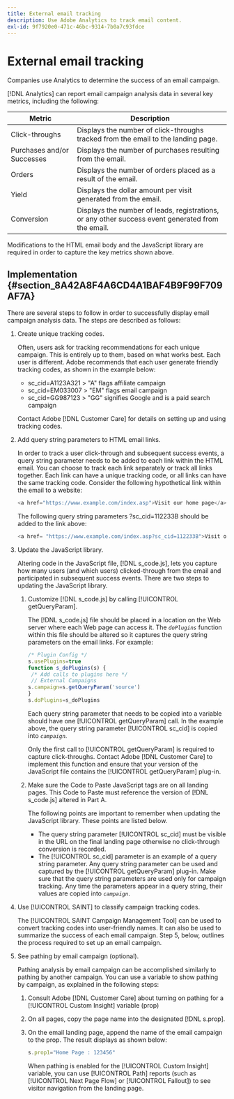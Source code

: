 ```yaml
---
title: External email tracking
description: Use Adobe Analytics to track email content.
exl-id: 9f7920e0-471c-46bc-9314-7b0a7c93fdce
---
```

# External email tracking

Companies use Analytics to determine the success of an email campaign.

 [!DNL Analytics] can report email campaign analysis data in several key metrics, including the following: 

|  Metric  | Description  |
|---|---|
|  Click-throughs  | Displays the number of click-throughs tracked from the email to the landing page.  |
|  Purchases and/or Successes  | Displays the number of purchases resulting from the email.  |
|  Orders  | Displays the number of orders placed as a result of the email.  |
|  Yield  | Displays the dollar amount per visit generated from the email.  |
|  Conversion  | Displays the number of leads, registrations, or any other success event generated from the email.  |

Modifications to the HTML email body and the JavaScript library are required in order to capture the key metrics shown above.

## Implementation {#section_8A42A8F4A6CD4A1BAF4B9F99F709AF7A}

There are several steps to follow in order to successfully display email campaign analysis data. The steps are described as follows:

1. Create unique tracking codes.

   Often, users ask for tracking recommendations for each unique campaign. This is entirely up to them, based on what works best. Each user is different. Adobe recommends that each user generate friendly tracking codes, as shown in the example below:

    * sc_cid=A1123A321 > "A" flags affiliate campaign 
    * sc_cid=EM033007 > "EM" flags email campaign 
    * sc_cid=GG987123 > "GG" signifies Google and is a paid search campaign

   Contact Adobe [!DNL Customer Care] for details on setting up and using tracking codes.

1. Add query string parameters to HTML email links.

   In order to track a user click-through and subsequent success events, a query string parameter needs to be added to each link within the HTML email. You can choose to track each link separately or track all links together. Each link can have a unique tracking code, or all links can have the same tracking code. Consider the following hypothetical link within the email to a website:

   ```js
   <a href="https://www.example.com/index.asp">Visit our home page</a>
   ```

   The following query string parameters ?sc_cid=112233B should be added to the link above:

   ```js
   <a href= "https://www.example.com/index.asp?sc_cid=112233B">Visit our home page</a>
   ```

1. Update the JavaScript library.

   Altering code in the JavaScript file, [!DNL s_code.js], lets you capture how many users (and which users) clicked-through from the email and participated in subsequent success events. There are two steps to updating the JavaScript library.

    1. Customize [!DNL s_code.js] by calling [!UICONTROL getQueryParam].

       The [!DNL s_code.js] file should be placed in a location on the Web server where each Web page can access it. The *`doPlugins`* function within this file should be altered so it captures the query string parameters on the email links. For example:

       ```js    
       /* Plugin Config */ 
       s.usePlugins=true 
       function s_doPlugins(s) { 
        /* Add calls to plugins here */ 
        // External Campaigns 
       s.campaign=s.getQueryParam('source') 
       } 
       s.doPlugins=s_doPlugins 
       
       ```    
    
       Each query string parameter that needs to be copied into a variable should have one [!UICONTROL getQueryParam] call. In the example above, the query string parameter [!UICONTROL sc_cid] is copied into *`campaign`*.

       Only the first call to [!UICONTROL getQueryParam] is required to capture click-throughs. Contact Adobe [!DNL Customer Care] to implement this function and ensure that your version of the JavaScript file contains the [!UICONTROL getQueryParam] plug-in.
    
    1. Make sure the Code to Paste JavaScript tags are on all landing pages. This Code to Paste must reference the version of [!DNL s_code.js] altered in Part A.

       The following points are important to remember when updating the JavaScript library. These points are listed below.

        * The query string parameter [!UICONTROL sc_cid] must be visible in the URL on the final landing page otherwise no click-through conversion is recorded.
        * The [!UICONTROL sc_cid] parameter is an example of a query string parameter. Any query string parameter can be used and captured by the [!UICONTROL getQueryParam] plug-in. Make sure that the query string parameters are used only for campaign tracking. Any time the parameters appear in a query string, their values are copied into *`campaign`*.

1. Use [!UICONTROL SAINT] to classify campaign tracking codes.

   The [!UICONTROL SAINT Campaign Management Tool] can be used to convert tracking codes into user-friendly names. It can also be used to summarize the success of each email campaign. Step 5, below, outlines the process required to set up an email campaign.

1. See pathing by email campaign (optional).

   Pathing analysis by email campaign can be accomplished similarly to pathing by another campaign. You can use a variable to show pathing by campaign, as explained in the following steps:

    1. Consult Adobe [!DNL Customer Care] about turning on pathing for a [!UICONTROL Custom Insight] variable (prop) 
    
    1. On all pages, copy the page name into the designated [!DNL s.prop].
    1. On the email landing page, append the name of the email campaign to the prop. The result displays as shown below:     
    
       ```js    
       s.prop1="Home Page : 123456"
       ```    
    
       When pathing is enabled for the [!UICONTROL Custom Insight] variable, you can use [!UICONTROL Path] reports (such as [!UICONTROL Next Page Flow] or [!UICONTROL Fallout]) to see visitor navigation from the landing page.
